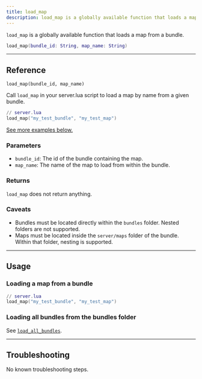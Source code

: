 ```yaml
---
title: load_map
description: load_map is a globally available function that loads a map from a bundle.
---
```


`load_map` is a globally available function that loads a map from a bundle.

```lua
load_map(bundle_id: String, map_name: String)
```

-----

## Reference

`load_map(bundle_id, map_name)`

Call `load_map` in your server.lua script to load a map by name from a given bundle.

```lua
// server.lua
load_map("my_test_bundle", "my_test_map")
```

[See more examples below.](#usage)

### Parameters

- `bundle_id`: The id of the bundle containing the map.
- `map_name`: The name of the map to load from within the bundle.

### Returns

`load_map` does not return anything.

### Caveats

- Bundles must be located directly within the `bundles` folder. Nested folders are not supported.
- Maps must be located inside the `server/maps` folder of the bundle. Within that folder, nesting is supported.

-----

## Usage

### Loading a map from a bundle

```lua
// server.lua
load_map("my_test_bundle", "my_test_map")
```

### Loading all bundles from the bundles folder

See [`load_all_bundles`](../load_all_bundles).

-----

## Troubleshooting

No known troubleshooting steps.